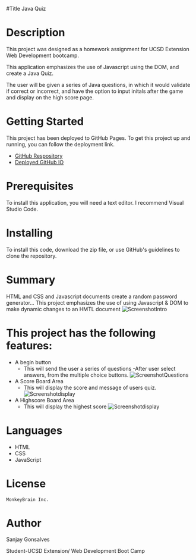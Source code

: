 #Title
Java Quiz

# Description
This project was designed as a homework assignment for UCSD Extension Web Development bootcamp.

This application emphasizes the use of Javascript using the DOM, and create a Java Quiz.

The user will be given a series of Java questions, in which it would validate if correct or incorrect, and have the option to input initals after the game and display on the high score page.

# Getting Started
This project has been deployed to GitHub Pages. To get this project up and running, you can follow the deployment link.
   + [GitHub Respository]() 
   + [Deployed GitHub IO]()

# Prerequisites
To install this application, you will need a text editor. I recommend Visual Studio Code.

# Installing
To install this code, download the zip file, or use GitHub's guidelines to clone the repository.

# Summary
HTML and CSS and Javascript documents create a random password generator...
This project emphasizes the use of using Javascript & DOM to make dynamic changes to an HMTL document
  ![ScreenshotIntro]()

# This project has the following features:
+ A begin button
    - This will send the user a series of questions
    -After user select answers, from the multiple choice buttons.
    ![ScreenshotQuestions]()
+ A Score Board Area
    - This will display the score and message of users quiz.
     ![Screenshotdisplay]()
+ A Highscore Board Area
    - This will display the highest score
     ![Screenshotdisplay]()

  
# Languages
  + HTML
  + CSS
  + JavaScript
      
# License
    MonkeyBrain Inc. 

# Author
  Sanjay Gonsalves
  
  Student-UCSD Extension/
  Web Development Boot Camp

